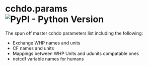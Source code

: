 # cchdo.params ![PyPI - Python Version](https://img.shields.io/pypi/pyversions/cchdo.params)

The spun off master cchdo parameters list including the following:

* Exchange WHP names and units
* CF names and units
* Mappings between WHP Units and udunits compatable ones
* netcdf variable names for humans
